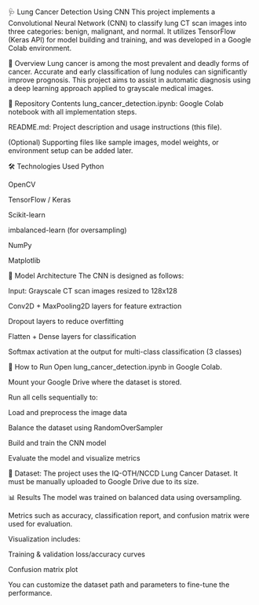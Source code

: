 🩺 Lung Cancer Detection Using CNN
This project implements a Convolutional Neural Network (CNN) to classify lung CT scan images into three categories: benign, malignant, and normal. It utilizes TensorFlow (Keras API) for model building and training, and was developed in a Google Colab environment.

📌 Overview
Lung cancer is among the most prevalent and deadly forms of cancer. Accurate and early classification of lung nodules can significantly improve prognosis. This project aims to assist in automatic diagnosis using a deep learning approach applied to grayscale medical images.

📁 Repository Contents
lung_cancer_detection.ipynb: Google Colab notebook with all implementation steps.

README.md: Project description and usage instructions (this file).

(Optional) Supporting files like sample images, model weights, or environment setup can be added later.

🛠️ Technologies Used
Python

OpenCV

TensorFlow / Keras

Scikit-learn

imbalanced-learn (for oversampling)

NumPy

Matplotlib

🧠 Model Architecture
The CNN is designed as follows:

Input: Grayscale CT scan images resized to 128x128

Conv2D + MaxPooling2D layers for feature extraction

Dropout layers to reduce overfitting

Flatten + Dense layers for classification

Softmax activation at the output for multi-class classification (3 classes)

🚀 How to Run
Open lung_cancer_detection.ipynb in Google Colab.

Mount your Google Drive where the dataset is stored.

Run all cells sequentially to:

Load and preprocess the image data

Balance the dataset using RandomOverSampler

Build and train the CNN model

Evaluate the model and visualize metrics

📁 Dataset: The project uses the IQ-OTH/NCCD Lung Cancer Dataset. It must be manually uploaded to Google Drive due to its size.

📊 Results
The model was trained on balanced data using oversampling.

Metrics such as accuracy, classification report, and confusion matrix were used for evaluation.

Visualization includes:

Training & validation loss/accuracy curves

Confusion matrix plot

You can customize the dataset path and parameters to fine-tune the performance.

